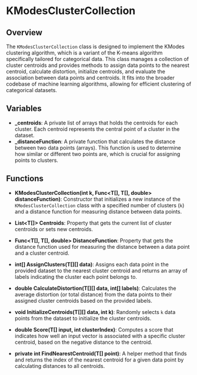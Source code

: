 # KModesClusterCollection

## Overview
The `KModesClusterCollection` class is designed to implement the KModes clustering algorithm, which is a variant of the K-means algorithm specifically tailored for categorical data. This class manages a collection of cluster centroids and provides methods to assign data points to the nearest centroid, calculate distortion, initialize centroids, and evaluate the association between data points and centroids. It fits into the broader codebase of machine learning algorithms, allowing for efficient clustering of categorical datasets.

## Variables

- **_centroids**: A private list of arrays that holds the centroids for each cluster. Each centroid represents the central point of a cluster in the dataset.
- **_distanceFunction**: A private function that calculates the distance between two data points (arrays). This function is used to determine how similar or different two points are, which is crucial for assigning points to clusters.

## Functions

- **KModesClusterCollection(int k, Func<T[], T[], double> distanceFunction)**: Constructor that initializes a new instance of the `KModesClusterCollection` class with a specified number of clusters (`k`) and a distance function for measuring distance between data points.

- **List<T[]> Centroids**: Property that gets the current list of cluster centroids or sets new centroids.

- **Func<T[], T[], double> DistanceFunction**: Property that gets the distance function used for measuring the distance between a data point and a cluster centroid.

- **int[] AssignClusters(T[][] data)**: Assigns each data point in the provided dataset to the nearest cluster centroid and returns an array of labels indicating the cluster each point belongs to.

- **double CalculateDistortion(T[][] data, int[] labels)**: Calculates the average distortion (or total distance) from the data points to their assigned cluster centroids based on the provided labels.

- **void InitializeCentroids(T[][] data, int k)**: Randomly selects `k` data points from the dataset to initialize the cluster centroids.

- **double Score(T[] input, int clusterIndex)**: Computes a score that indicates how well an input vector is associated with a specific cluster centroid, based on the negative distance to the centroid.

- **private int FindNearestCentroid(T[] point)**: A helper method that finds and returns the index of the nearest centroid for a given data point by calculating distances to all centroids.